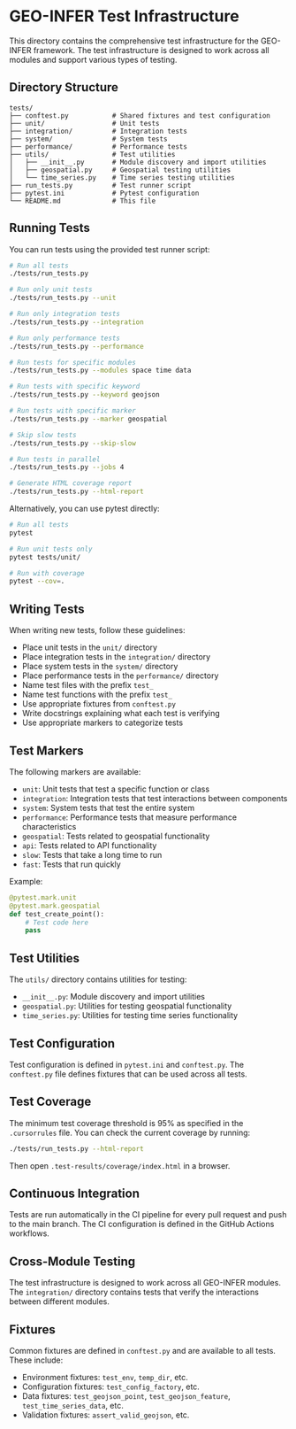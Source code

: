 # GEO-INFER Test Infrastructure

This directory contains the comprehensive test infrastructure for the GEO-INFER framework. The test infrastructure is designed to work across all modules and support various types of testing.

## Directory Structure

```
tests/
├── conftest.py           # Shared fixtures and test configuration
├── unit/                 # Unit tests
├── integration/          # Integration tests
├── system/               # System tests
├── performance/          # Performance tests
├── utils/                # Test utilities
│   ├── __init__.py       # Module discovery and import utilities
│   ├── geospatial.py     # Geospatial testing utilities
│   └── time_series.py    # Time series testing utilities
├── run_tests.py          # Test runner script
├── pytest.ini            # Pytest configuration
└── README.md             # This file
```

## Running Tests

You can run tests using the provided test runner script:

```bash
# Run all tests
./tests/run_tests.py

# Run only unit tests
./tests/run_tests.py --unit

# Run only integration tests
./tests/run_tests.py --integration

# Run only performance tests
./tests/run_tests.py --performance

# Run tests for specific modules
./tests/run_tests.py --modules space time data

# Run tests with specific keyword
./tests/run_tests.py --keyword geojson

# Run tests with specific marker
./tests/run_tests.py --marker geospatial

# Skip slow tests
./tests/run_tests.py --skip-slow

# Run tests in parallel
./tests/run_tests.py --jobs 4

# Generate HTML coverage report
./tests/run_tests.py --html-report
```

Alternatively, you can use pytest directly:

```bash
# Run all tests
pytest

# Run unit tests only
pytest tests/unit/

# Run with coverage
pytest --cov=.
```

## Writing Tests

When writing new tests, follow these guidelines:

- Place unit tests in the `unit/` directory
- Place integration tests in the `integration/` directory
- Place system tests in the `system/` directory
- Place performance tests in the `performance/` directory
- Name test files with the prefix `test_`
- Name test functions with the prefix `test_`
- Use appropriate fixtures from `conftest.py`
- Write docstrings explaining what each test is verifying
- Use appropriate markers to categorize tests

## Test Markers

The following markers are available:

- `unit`: Unit tests that test a specific function or class
- `integration`: Integration tests that test interactions between components
- `system`: System tests that test the entire system
- `performance`: Performance tests that measure performance characteristics
- `geospatial`: Tests related to geospatial functionality
- `api`: Tests related to API functionality
- `slow`: Tests that take a long time to run
- `fast`: Tests that run quickly

Example:

```python
@pytest.mark.unit
@pytest.mark.geospatial
def test_create_point():
    # Test code here
    pass
```

## Test Utilities

The `utils/` directory contains utilities for testing:

- `__init__.py`: Module discovery and import utilities
- `geospatial.py`: Utilities for testing geospatial functionality
- `time_series.py`: Utilities for testing time series functionality

## Test Configuration

Test configuration is defined in `pytest.ini` and `conftest.py`. The `conftest.py` file defines fixtures that can be used across all tests.

## Test Coverage

The minimum test coverage threshold is 95% as specified in the `.cursorrules` file. You can check the current coverage by running:

```bash
./tests/run_tests.py --html-report
```

Then open `.test-results/coverage/index.html` in a browser.

## Continuous Integration

Tests are run automatically in the CI pipeline for every pull request and push to the main branch. The CI configuration is defined in the GitHub Actions workflows.

## Cross-Module Testing

The test infrastructure is designed to work across all GEO-INFER modules. The `integration/` directory contains tests that verify the interactions between different modules.

## Fixtures

Common fixtures are defined in `conftest.py` and are available to all tests. These include:

- Environment fixtures: `test_env`, `temp_dir`, etc.
- Configuration fixtures: `test_config_factory`, etc.
- Data fixtures: `test_geojson_point`, `test_geojson_feature`, `test_time_series_data`, etc.
- Validation fixtures: `assert_valid_geojson`, etc. 